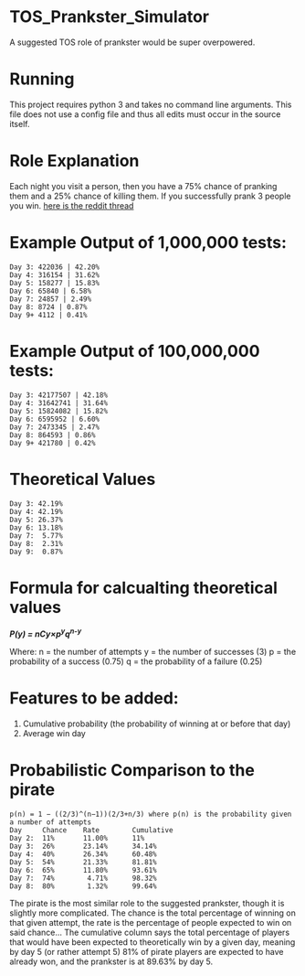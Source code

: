 # TOS_Prankster_Simulator
A suggested TOS role of prankster would be super overpowered.


# Running

This project requires python 3 and takes no command line arguments. This file does not use a config file and thus all edits must occur in the source itself.

# Role Explanation

Each night you visit a person, then you have a 75% chance of pranking them and a 25% chance of killing them. If you successfully prank 3 people you win. [here is the reddit thread](https://www.reddit.com/r/TownofSalemgame/comments/ca8o4d/i_hope_no_one_has_made_a_similar_role_idea_if/)

# Example Output of 1,000,000 tests:

```
Day 3: 422036 | 42.20%
Day 4: 316154 | 31.62%
Day 5: 158277 | 15.83%
Day 6: 65840 | 6.58%
Day 7: 24857 | 2.49%
Day 8: 8724 | 0.87%
Day 9+ 4112 | 0.41%
```

# Example Output of 100,000,000 tests:

```
Day 3: 42177507 | 42.18%
Day 4: 31642741 | 31.64%
Day 5: 15824082 | 15.82%
Day 6: 6595952 | 6.60%
Day 7: 2473345 | 2.47%
Day 8: 864593 | 0.86%
Day 9+ 421780 | 0.42%
```

# Theoretical Values
```
Day 3: 42.19%
Day 4: 42.19%
Day 5: 26.37%
Day 6: 13.18%
Day 7:  5.77%
Day 8:  2.31%
Day 9:  0.87%
```
# Formula for calcualting theoretical values
<b><i>P(y) = nCy×p<sup>y</sup>q<sup>n-y</sup></i></b>

Where: 
n = the number of attempts
y = the number of successes (3)
p = the probability of a success (0.75)
q = the probability of a failure (0.25)

# Features to be added:
1) Cumulative probability (the probability of winning at or before that day)
2) Average win day


# Probabilistic Comparison to the pirate

```
p(n) = 1 − ((2/3)^(n−1))(2/3+n/3) where p(n) is the probability given a number of attempts
Day     Chance    Rate        Cumulative
Day 2: 	11%       11.00%      11%
Day 3: 	26%       23.14%      34.14%
Day 4: 	40%       26.34%      60.48%
Day 5: 	54%       21.33%      81.81%
Day 6: 	65%       11.80%      93.61%
Day 7: 	74%        4.71%      98.32%
Day 8: 	80%        1.32%      99.64%
```

The pirate is the most similar role to the suggested prankster, though it is slightly more complicated. The chance is the total percentage of winning on that given attempt, the rate is the percentage of people expected to win on said chance... The cumulative column says the total percentage of players that would have been expected to theoretically win by a given day, meaning by day 5 (or rather attempt 5) 81% of pirate players are expected to have already won, and the prankster is at 89.63% by day 5.
